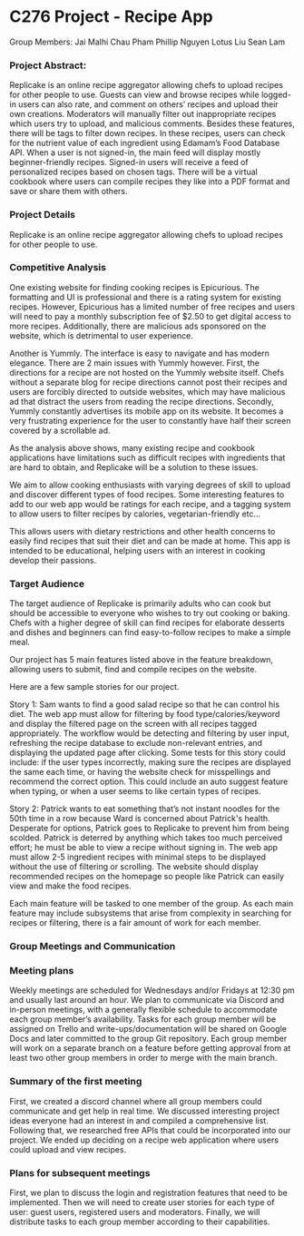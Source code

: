 # C276 Project - Recipe App

Group Members:
Jai Malhi
Chau Pham
Phillip Nguyen
Lotus Liu
Sean Lam

### Project Abstract:

Replicake is an online recipe aggregator allowing chefs to upload recipes for other people to use. Guests can view and browse recipes while logged-in users can also rate, and comment on others’ recipes and upload their own creations. Moderators will manually filter out inappropriate recipes which users try to upload, and malicious comments. Besides these features, there will be tags to filter down recipes. In these recipes, users can check for the nutrient value of each ingredient using Edamam’s Food Database API. When a user is not signed-in, the main feed will display mostly beginner-friendly recipes. Signed-in users will receive a feed of personalized recipes based on chosen tags. There will be a virtual cookbook where users can compile recipes they like into a PDF format and save or share them with others. 


### Project Details

Replicake is an online recipe aggregator allowing chefs to upload recipes for other people to use. 

### Competitive Analysis

One existing website for finding cooking recipes is Epicurious. The formatting and UI is professional and there is a rating system for existing recipes. However, Epicurious has a limited number of free recipes and users will need to pay a monthly subscription fee of $2.50 to get digital access to more recipes. Additionally, there are malicious ads sponsored on the website, which is detrimental to user experience. 

Another is Yummly. The interface is easy to navigate and has modern elegance. There are 2 main issues with Yummly however. First, the directions for a recipe are not hosted on the Yummly website itself. Chefs without a separate blog for recipe directions cannot post their recipes and users are forcibly directed to outside websites, which may have malicious ad  that distract the users from reading the recipe directions. Secondly, Yummly constantly advertises its mobile app on its website. It becomes a very frustrating experience for the user to constantly have half their screen covered by a scrollable ad. 

As the analysis above shows, many existing recipe and cookbook applications have limitations such as difficult recipes with ingredients that are hard to obtain, and Replicake will be a solution to these issues.

We aim to allow cooking enthusiasts with varying degrees of skill to upload and discover different types of food recipes. Some interesting features to add to our web app would be ratings for each recipe, and a tagging system to allow users to filter recipes by calories, vegetarian-friendly etc…

This allows users with dietary restrictions and other health concerns to easily find recipes that suit their diet and can be made at home. This app is intended to be educational, helping users with an interest in cooking develop their passions. 

### Target Audience

The target audience of Replicake is primarily adults who can cook but should be accessible to everyone who wishes to try out cooking or baking. Chefs with a higher degree of skill can find recipes for elaborate desserts and dishes and beginners can find easy-to-follow recipes to make a simple meal. 

Our project has 5 main features listed above in the feature breakdown, allowing users to submit, find and compile recipes on the website.

Here are a few sample stories for our project.

Story 1: Sam wants to find a good salad recipe so that he can control his diet. The web app must allow for filtering by food type/calories/keyword and display the filtered page on the screen with all recipes tagged appropriately. The workflow would be detecting and filtering by user input, refreshing the recipe database to exclude non-relevant entries, and displaying the updated page after clicking. Some tests for this story could include: if the user types incorrectly, making sure the recipes are displayed the same each time, or having the website check for misspellings and recommend the correct option. This could include an auto suggest feature when typing, or when a user seems to like certain types of recipes.

Story 2: Patrick wants to eat something that’s not instant noodles for the 50th time in a row because Ward is concerned about Patrick's health. Desperate for options, Patrick goes to Replicake to prevent him from being scolded. Patrick is deterred by anything which takes too much perceived effort; he must be able to view a recipe without signing in. The web app must allow 2-5 ingredient recipes with minimal steps to be displayed without the use of filtering or scrolling. The website should display recommended recipes on the homepage so people like Patrick can easily view and make the food recipes. 

Each main feature will be tasked to one member of the group. As each main feature may include subsystems that arise from complexity in searching for recipes or filtering, there is a fair amount of work for each member.




### Group Meetings and Communication


### Meeting plans


Weekly meetings are scheduled for Wednesdays and/or Fridays at 12:30 pm and usually last around an hour. We plan to communicate via Discord and in-person meetings, with a generally flexible schedule to accommodate each group member’s availability. Tasks for each group member will be assigned on Trello and write-ups/documentation will be shared on Google Docs and later committed to the group Git repository. Each group member will work on a separate branch on a feature before getting approval from at least two other group members in order to merge with the main branch. 


### Summary of the first meeting


First, we created a discord channel where all group members could communicate and get help in real time. We discussed interesting project ideas everyone had an interest in and compiled a comprehensive list. Following that, we researched free APIs that could be incorporated into our project. We ended up deciding on a recipe web application where users could upload and view recipes. 


### Plans for subsequent meetings


First, we plan to discuss the login and registration features that need to be implemented. Then we will need to create user stories for each type of user: guest users, registered users and moderators. Finally, we will distribute tasks to each group member according to their capabilities. 



